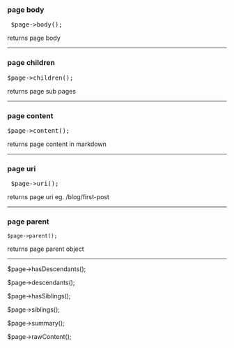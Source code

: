 ### page body

<pre> $page->body(); </pre>

returns page body

---

### page children

<pre>$page->children();</pre>

returns page sub pages

---

### page content

<pre>$page->content();</pre>

returns page content in markdown

---

### page uri

<pre> $page->uri(); </pre>

returns page uri eg. /blog/first-post

---

### page parent

`$page->parent();` 

returns page parent object

---



$page->hasDescendants();

$page->descendants();

$page->hasSiblings();

$page->siblings();



$page->summary();



$page->rawContent();
